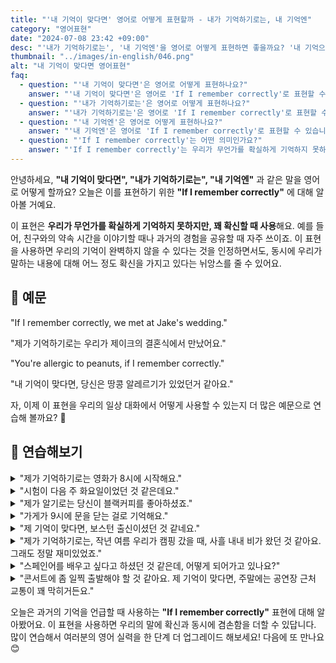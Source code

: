 ```yaml
---
title: "'내 기억이 맞다면' 영어로 어떻게 표현할까 - 내가 기억하기로는, 내 기억엔"
category: "영어표현"
date: "2024-07-08 23:42 +09:00"
desc: "'내가 기억하기로는', '내 기억엔'을 영어로 어떻게 표현하면 좋을까요? '내 기억으로는 그 회의가 오후 3시에 시작해요.', '제가 기억하기로는 그녀는 그 일을 아주 잘 해냈어요.' 등을 영어로 표현하는 법을 배워봅시다."
thumbnail: "../images/in-english/046.png"
alt: "내 기억이 맞다면 영어표현"
faq:
  - question: "'내 기억이 맞다면'은 영어로 어떻게 표현하나요?"
    answer: "'내 기억이 맞다면'은 영어로 'If I remember correctly'로 표현할 수 있습니다. 예를 들어, '내 기억이 맞다면, 당신은 땅콩 알레르기가 있었던 것 같아요'는 'You're allergic to peanuts, if I remember correctly'라고 말할 수 있습니다."
  - question: "'내가 기억하기로는'은 영어로 어떻게 표현하나요?"
    answer: "'내가 기억하기로는'은 영어로 'If I remember correctly'로 표현할 수 있습니다. 예를 들어, '내가 기억하기로는 우리가 제이크의 결혼식에서 만났어요'는 'If I remember correctly, we met at Jake's wedding'이라고 말할 수 있습니다."
  - question: "'내 기억엔'은 영어로 어떻게 표현하나요?"
    answer: "'내 기억엔'은 영어로 'If I remember correctly'로 표현할 수 있습니다. 예를 들어, '내 기억엔 그 회의가 3시에 시작해요'는 'If I remember correctly, the meeting starts at 3 PM'이라고 말할 수 있습니다."
  - question: "'If I remember correctly'는 어떤 의미인가요?"
    answer: "'If I remember correctly'는 우리가 무언가를 확실하게 기억하지 못하지만, 꽤 확신할 때 사용하는 표현입니다. 이는 우리의 기억이 완벽하지 않을 수 있음을 인정하면서도 어느 정도 확신을 가지고 있다는 뉘앙스를 줍니다. 예를 들어, 'If I remember correctly, the restaurant is on 5th Avenue'는 '내 기억이 맞다면, 그 레스토랑은 5번가에 있어요'라는 뜻입니다."
---
```


안녕하세요, **"내 기억이 맞다면", "내가 기억하기로는", "내 기억엔"** 과 같은 말을 영어로 어떻게 할까요? 오늘은 이를 표현하기 위한 **"If I remember correctly"** 에 대해 알아볼 거예요.

이 표현은 **우리가 무언가를 확실하게 기억하지 못하지만, 꽤 확신할 때 사용**해요. 예를 들어, 친구와의 약속 시간을 이야기할 때나 과거의 경험을 공유할 때 자주 쓰이죠. 이 표현을 사용하면 우리의 기억이 완벽하지 않을 수 있다는 것을 인정하면서도, 동시에 우리가 말하는 내용에 대해 어느 정도 확신을 가지고 있다는 뉘앙스를 줄 수 있어요.

## 📖 예문

"If I remember correctly, we met at Jake's wedding."

"제가 기억하기로는 우리가 제이크의 결혼식에서 만났어요."

"You're allergic to peanuts, if I remember correctly."

"내 기억이 맞다면, 당신은 땅콩 알레르기가 있었던거 같아요."

자, 이제 이 표현을 우리의 일상 대화에서 어떻게 사용할 수 있는지 더 많은 예문으로 연습해 볼까요? 🌟

## 💬 연습해보기

<details>
<summary>"제가 기억하기로는 영화가 8시에 시작해요."</summary>
<span>"If I remember correctly, the movie starts at 8 PM."</span>
</details>

<details>
<summary>"시험이 다음 주 화요일이었던 것 같은데요."</summary>
<span>"The exam is next Tuesday, if I remember correctly."</span>
</details>

<details>
<summary>"제가 알기로는 당신이 블랙커피를 좋아하셨죠."</summary>
<span>"If I remember correctly, you prefer your coffee black."</span>
</details>

<details>
<summary>"가게가 9시에 문을 닫는 걸로 기억해요."</summary>
<span>"The store closes at 9, if I remember correctly."</span>
</details>

<details>
<summary>"제 기억이 맞다면, 보스턴 출신이셨던 것 같네요."</summary>
<span>"If I remember correctly, you're originally from Boston."</span>
</details>

<details>
<summary>"제가 기억하기로는, 작년 여름 우리가 캠핑 갔을 때, 사흘 내내 비가 왔던 것 같아요. 그래도 정말 재미있었죠."</summary>
<span>"If I remember correctly, when we went camping last summer, it rained for three days straight, but we still <a href="/blog/vocab-1/002.have-a-blast/">had a blast.</a>"</span>
</details>

<details>
<summary>"스페인어를 배우고 싶다고 하셨던 것 같은데, 어떻게 되어가고 있나요?"</summary>
<span>"You mentioned wanting to learn Spanish, if I remember correctly. How's that going for you?"</span>
</details>

<details>
<summary>"콘서트에 좀 일찍 출발해야 할 것 같아요. 제 기억이 맞다면, 주말에는 공연장 근처 교통이 꽤 막히거든요."</summary>
<span>"We should probably leave a bit earlier for the concert; if I remember correctly, traffic gets pretty bad around the venue on weekends."</span>
</details>

오늘은 과거의 기억을 언급할 때 사용하는 **"If I remember correctly"** 표현에 대해 알아봤어요. 이 표현을 사용하면 우리의 말에 확신과 동시에 겸손함을 더할 수 있답니다. 많이 연습해서 여러분의 영어 실력을 한 단계 더 업그레이드 해보세요! 다음에 또 만나요 😊
